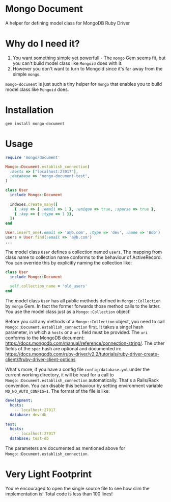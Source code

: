 # Mongo Document
A helper for defining model class for MongoDB Ruby Driver

# Why do I need it?
1. You want something simple yet powerfull - The `mongo` Gem seems fit, but you can't build model class like `Mongoid` does with it.
2. However you don't want to turn to Mongoid since it's far away from the simple `mongo`.

`mongo-document` is just such a tiny helper for `mongo` that enables you to build model class like `Mongoid` does.

# Installation
```
gem install mongo-document
```

# Usage

```ruby
require 'mongo/document'

Mongo::Document.establish_connection(
  :hosts => ["localhost:27017"],
  :database => "mongo-document-test",
)

class User
  include Mongo::Document
  
  indexes.create_many([
    { :key => { :email => 1 }, :unique => true, :sparse => true },
    { :key => { :type => 1 }},
  ])
end

User.insert_one(:email => 'a@b.com', :type => 'dev', :name => 'Bob')
users = User.find(:email => 'a@b.com')
...

```

The model class `User` defines a collection named `users`. The mapping from class name to collection name conforms to the behaviour of ActiveRecord. You can override this by explicitly naming the collection like:

```ruby
class User
  include Mongo::Document
  
  self.collection_name = 'old_users'
end

```

The model class `User` has all public methods defined in `Mongo::Collection` by `mongo` Gem. In fact the former forwards those method calls to the latter. You use the model class just as a `Mongo::Collection` object!

Before you call any methods of a `Mongo::Collection` object, you need to call `Mongo::Document.establish_connection` first. It takes a singel hash parameter, in which a `hosts` or a `uri` field must be provided. The `uri` conforms to the MongoDB document: https://docs.mongodb.com/manual/reference/connection-string/. The other fields of the `spec` hash are optional and documented in: https://docs.mongodb.com/ruby-driver/v2.2/tutorials/ruby-driver-create-client/#ruby-driver-client-options

What's more, if you have a config file `config/database.yml` under the current working directory, it will be read for a call to `Mongo::Document.establish_connection` automatically. That's a Rails/Rack convention. You can disable this behaviour by setting environment variable `MD_NO_AUTO_CONFIG=1`. The format of the file is like:

```yaml
development:
  hosts:
    -- localhost:27017
  database: dev-db
  
test:
  hosts:
    -- localhost:27017
  database: test-db
```

The parameters are documented as mentioned above for `Mongo::Document.establish_connection`.

# Very Light Footprint

You're encouraged to open the single source file to see how slim the implementation is! Total code is less than 100 lines!
